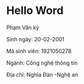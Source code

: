<!DOCTYPE html>
<html lang="en">
<head>
    <meta charset="UTF-8">
    <meta http-equiv="X-UA-Compatible" content="IE=edge">
    <meta name="viewport" content="width=device-width, initial-scale=1.0">
    <title>Document</title>
</head>
<body>
    <h1>Hello Word</h1>
    <p>Phạm Văn kỳ</p>
    <p>Sinh ngày: 20-02-2001</p>
    <p> Mã sinh viên: 1921050278</p>
    <p>Ngành: Công nghệ thông tin</p>
    <p>Địa chỉ: Nghĩa Đàn -Nghệ an</p>

</body>
</html>
